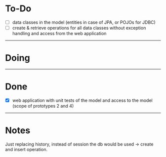 # To-Do

- [ ] data classes in the model (entities in case of JPA, or POJOs for JDBC)
- [ ] create & retrieve operations for all data classes without exception handling and access from the web application

---

# Doing



---

# Done

- [x] web application with unit tests of the model and access to the model (scope of prototypes 2 and 4)

--- 

# Notes
Just replacing history, instead of session the db would be used -> create and insert operation.